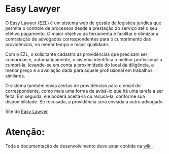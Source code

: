 Easy Lawyer
===========

O Easy Lawyer (EZL) é um sistema web de gestão de logística jurídica que permite o controle de processos desde a prestação do serviço até o seu efetivo pagamento. O maior objetivo da ferramenta é facilitar e otimizar a contratação de advogados correspondentes para o cumprimento das providências, no menor tempo e maior qualidade.

Com o EZL, o solicitante cadastra as providências que precisam ser cumpridas e, automaticamente, o sistema identifica o melhor profissional a cumpri-la, levando-se em conta a proximidade do local da diligência, o menor preço e a avaliação dada para aquele profissional em trabalhos similares.

O sistema também envia alertas de providências para o email do correspondente, como mais uma forma de avisá-lo que há uma tarefa a ser feita. Em seguida, ele poderá aceitá-la ou recusá-la, conforme sua disponibilidade. Se recusada, a providência será enviada a outro advogado.

Site do [Easy Lawyer](http://www.ezlawyer.com.br/)

Atenção:
=======

Toda a documentação de desenvolvimento deve estar contida na [wiki](https://bitbucket.org/ezlteam/ezl/wiki/Home).